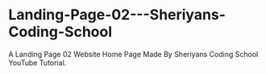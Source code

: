 # Landing-Page-02---Sheriyans-Coding-School
A Landing Page 02 Website Home Page Made By Sheriyans Coding School YouTube Tutorial.
